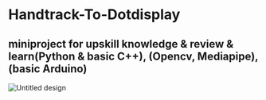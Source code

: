 ﻿# Handtrack-To-Dotdisplay
## miniproject for upskill knowledge & review & learn(Python & basic C++), (Opencv, Mediapipe), (basic Arduino)
![Untitled design](https://github.com/user-attachments/assets/57c525a0-b8bf-4158-82f5-2feadda0762e)

